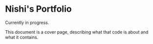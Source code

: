Nishi's Portfolio
=============

Currently in progress.

This document is a cover page, describing what that code is about and what it contains.